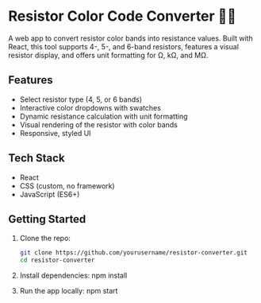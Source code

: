 # Resistor Color Code Converter 🎨🔌

A web app to convert resistor color bands into resistance values. Built with React, this tool supports 4-, 5-, and 6-band resistors, features a visual resistor display, and offers unit formatting for Ω, kΩ, and MΩ.

## Features
- Select resistor type (4, 5, or 6 bands)
- Interactive color dropdowns with swatches
- Dynamic resistance calculation with unit formatting
- Visual rendering of the resistor with color bands
- Responsive, styled UI

## Tech Stack
- React
- CSS (custom, no framework)
- JavaScript (ES6+)

## Getting Started
1. Clone the repo:
   ```bash
   git clone https://github.com/yourusername/resistor-converter.git
   cd resistor-converter
   
2. Install dependencies:
  npm install
  
3. Run the app locally:
npm start

